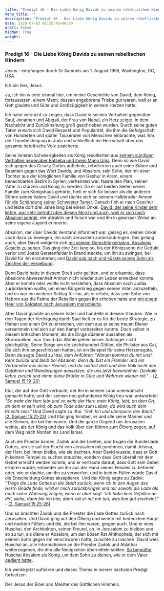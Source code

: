 ```yaml
---
title: "Predigt 16 - Die Liebe König Davids zu seinen rebellischen Kindern"
menu_title: ""
description: "Predigt 16 - Die Liebe König Davids zu seinen rebellischen Kindern"
date: 2020-07-03 06:25:48+00:00
draft: False
hidden: True
weight:
---
```

### Predigt 16 - Die Liebe König Davids zu seinen rebellischen Kindern

Jesus - empfangen durch Dr Samuels am 1. August 1958, Washington, DC, USA.

Ich bin hier, Jesus.

Ja, ich bin wieder einmal hier, um meine Geschichte von David, dem König, fortzusetzen, einem Mann, dessen angeborene Triebe gut waren, weil er an Gott glaubte und Güte und Großzügigkeit in seinem Herzen hatte.

Ich habe versucht zu zeigen, dass David in seinem Verhalten gegenüber Saul, Jonathan und Abigail, der Frau von Nabal, ein Herz zeigte, in dem Nachsicht und Zurückhaltung groß geschrieben wurden. Durch seine guten Taten erwarb sich David Respekt und Popularität, die ihm die Gefolgschaft von Hunderten und später Tausenden von Menschen einbrachte, was ihm die Thronbesteigung in Juda und schließlich die Herrschaft über das gesamte hebräische Volk zusicherte.

Seine inneren Schwierigkeiten als König resultierten aus [seinem sündigen Verhalten gegenüber Batseba und ihrem Mann Urija](https://www.schlachterbibel.de/de/bibel/2_samuel/11/2?hl=1#hl). Denn so wie David sich gegen das Gesetz Gottes auflehnte, rebellierten auch seine Söhne und Beamten gegen das Wort Davids, und Absalom, sein Sohn, der mit einer Tochter aus der königlichen Familie von Geshur in Aram, einem benachbarten Bezirk in Syrien, verheiratet war, fasste den Plan, seinen Vater zu stürzen und König zu werden. Da er auf beiden Seiten seiner Familie zum Königshaus gehörte, hielt er sich für besser als die anderen Söhne seines Vaters David und rächte sich an seinem Halbbruder Amnon [für die Schändung seiner Schwester Tamar](https://www.schlachterbibel.de/de/bibel/2_samuel/13/28?hl=1#hl).  Danach floh er nach Geschur und lebte dort drei Jahre lang bei einem Onkel. [David, der seine Kinder sehr liebte, war sehr betrübt über diesen Mord und auch, weil er sich nach Absalom sehnte,](https://www.schlachterbibel.de/de/bibel/2_samuel/13/34?hl=1#hl) der attraktiv und forsch war und ihn in gewisser Weise an seine eigene Jugend erinnerte.

Absalom, der über Davids Verstand informiert war, gelang es, seinen Onkel Joab dazu zu bewegen, ihn nach Jerusalem zurückzubringen. Das gelang auch, aber David weigerte sich [mit seinem Gerechtigkeitssinn, Absaloms Gesicht zu sehen](https://www.schlachterbibel.de/de/bibel/2_samuel/14/24?hl=1#hl). Das ging eine Zeit lang so, bis der Königssohn die Geduld verlor und Joabs Gerstenfelder in Brand steckte, um ihn zu zwingen, bei David für ihn einzutreten; und [David gab nach und küsste seinen Sohn als Zeichen der Vergebung](https://www.schlachterbibel.de/de/bibel/2_samuel/14/33?hl=1#hl).

Denn David hatte in diesem Streit sehr gelitten, und er erkannte, dass Absaloms Abwesenheit Amnon nicht wieder zum Leben erwecken konnte. Aber er konnte oder wollte nicht verstehen, dass Absalom nach Judäa zurückkehren wollte, um einen Bürgerkrieg gegen seinen Vater anzuzetteln, und es war ein weiterer Schlag für ihn, als er erfuhr, dass sein Sohn von Hebron aus die Fahne der Rebellion gegen ihn erhoben hatte und [mit einem Heer von Soldaten nach Jerusalem marschierte](https://www.schlachterbibel.de/de/bibel/2_samuel/15/12?hl=1#hl).

Aber David glaubte an seinen Vater und handelte in diesem Glauben. Wie in den Tagen der Verfolgung durch Saul hielt er es für die beste Strategie, zu fliehen und einen Ort zu erreichen, von dem aus er seine treuen Diener versammeln und sich auf den Kampf vorbereiten konnte. Doch selbst in diesem kritischen Moment, als die Dinge düsterer aussahen als Sturmwolken, war David das Wohlergehen seiner Anhänger nicht gleichgültig. Seine Sorge um die sechshundert Gittiter, die Philister aus Gat, die sich ihm angeschlossen hatten, ist ein Beispiel für seine Herzensgüte. Denn da sagte David zu Ittai, dem Anführer: *"Warum kommst du mit uns? Kehr zurück und bleib bei Absalom, denn du bist ein Fremder und ein Verbannter aus deiner Heimat, und du solltest dich und dein Volk nicht den Gefahren und Wanderungen aussetzen, die uns jetzt bevorstehen. Deshalb kehre zurück und nimm deine Brüder in Güte und Wahrheit wieder mit."* - [(2. Samuel 15:19-20)](https://www.schlachterbibel.de/de/bibel/2_samuel/15/19?hl=1#hl)

Ittai, der auf den Gott vertraute, der ihn in seinem Land unerwünscht gemacht hatte, und der seinem neu gefundenen König treu war, antwortete: *"So wahr der Herr lebt und so wahr der Herr, mein König, lebt, an dem Ort, an dem er sein wird, ob zum Tode oder zum Leben, da wird auch dein Knecht sein."* Und David sagte zu Ittai: *"Geh hin und überquere den Bach."* [(2. Samuel 15:21-23)](https://www.schlachterbibel.de/de/bibel/2_samuel/15/21-23?hl=1#hl) Und Ittai ging hinüber, er und alle seine Männer und alle Kleinen, die bei ihm waren. Und die ganze Gegend um Jerusalem weinte, als der König und das Volk über den Kidron zum Ölberg zogen, auf dem Weg nach Norden ins Land Israel.

Auch die Priester kamen, Zadok und die Leviten, und trugen die Bundeslade Gottes, um sie auf der Flucht von Jerusalem mitzunehmen, damit Jehova, der Herr, bei ihnen bleibe, wie sie dachten. Aber David wusste, dass er Gott in keinem Tempel zu suchen brauchte, sondern dass Gott überall mit dem Gebet erreicht werden konnte, und er vertraute darauf, dass Gott sein Gebet erhören würde, entweder um ihn aus der Hand seines Feindes zu befreien oder, wie er dachte, um ihn zu verwerfen, und in beiden Fällen würde David die Entscheidung Gottes akzeptieren. Und der König sagte zu Zadok: *"Trage die Lade Gottes in die Stadt zurück; wenn ich in den Augen des Herrn Gnade finde, wird er mich zurückbringen und mir sowohl die Lade als auch seine Wohnung zeigen; wenn er aber sagt: 'Ich habe kein Gefallen an dir', siehe, dann bin ich hier, dann soll er mit mir tun, was ihm gut erscheint."* - [(2. Samuel 15:25-26)](https://www.schlachterbibel.de/de/bibel/2_samuel/15/25-26?hl=1#hl)

Und so brachten Zadok und die Priester die Lade Gottes zurück nach Jerusalem. Und David ging auf den Ölberg und weinte mit bedecktem Haupt und nackten Füßen; und die, die bei ihm waren, gingen auch. Und er wies Huschai, den Architekten, seinen Freund, an, in JerusaIem zu bleiben und so zu tun, als diene er Absalom, um den bösen Rat Ahithophels, der sich mit seinem Sohn gegen ihn verschworen hatte, zunichte zu machen. David wies Huschal an, alle Informationen an die Priester Zadok und Ablathar weiterzugeben, die ihm alle Neuigkeiten übermitteln sollten. [So begrüßte Huschal Absalom als König, um dem Sohn zu dienen, wie er dem Vater gedient hatte](https://www.schlachterbibel.de/de/bibel/2_samuel/15/32?hl=1#hl).

Ich werde jetzt aufhören und dieses Thema in meiner nächsten Predigt fortsetzen.

Der Jesus der Bibel und Meister des Göttlichen Himmels.

